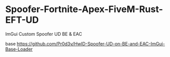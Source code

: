 # Spoofer-Fortnite-Apex-FiveM-Rust-EFT-UD
ImGui Custom Spoofer UD BE &amp; EAC


base https://github.com/Pr0d3v/HwID-Spoofer-UD-on-BE-and-EAC-ImGui-Base-Loader










